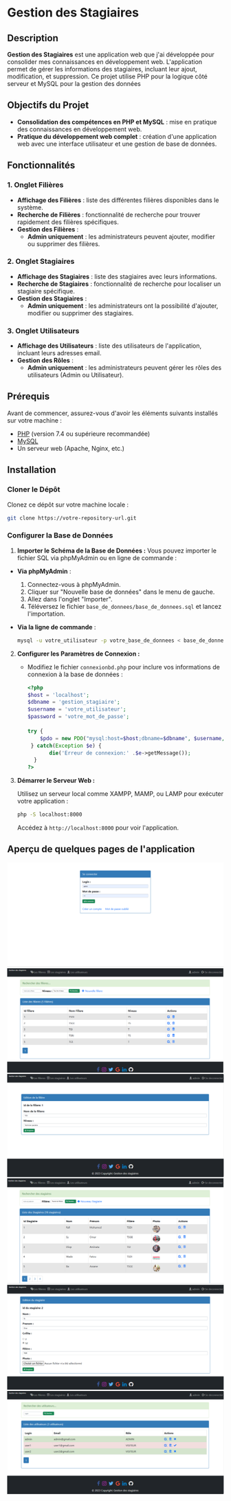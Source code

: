 # Gestion des Stagiaires

## Description

**Gestion des Stagiaires**  est une application web que j'ai développée pour consolider mes connaissances en développement web. L'application permet de gérer les informations des stagiaires, incluant leur ajout, modification, et suppression. Ce projet utilise PHP pour la logique côté serveur et MySQL pour la gestion des données

## Objectifs du Projet

- **Consolidation des compétences en PHP et MySQL** : mise en pratique des connaissances en développement web.
- **Pratique du développement web complet** : création d'une application web avec une interface utilisateur et une gestion de base de données.

## Fonctionnalités

### 1. **Onglet Filières**

- **Affichage des Filières** : liste des différentes filières disponibles dans le système.
- **Recherche de Filières** : fonctionnalité de recherche pour trouver rapidement des filières spécifiques.
- **Gestion des Filières** : 
  - **Admin uniquement** : les administrateurs peuvent ajouter, modifier ou supprimer des filières.

### 2. **Onglet Stagiaires**

- **Affichage des Stagiaires** : liste des stagiaires avec leurs informations.
- **Recherche de Stagiaires** : fonctionnalité de recherche pour localiser un stagiaire spécifique.
- **Gestion des Stagiaires** : 
  - **Admin uniquement** : les administrateurs ont la possibilité d'ajouter, modifier ou supprimer des stagiaires.

### 3. **Onglet Utilisateurs**

- **Affichage des Utilisateurs** : liste des utilisateurs de l'application, incluant leurs adresses email.
- **Gestion des Rôles** : 
  - **Admin uniquement** : les administrateurs peuvent gérer les rôles des utilisateurs (Admin ou Utilisateur).

## Prérequis

Avant de commencer, assurez-vous d'avoir les éléments suivants installés sur votre machine :

- [PHP](https://www.php.net/downloads) (version 7.4 ou supérieure recommandée)
- [MySQL](https://dev.mysql.com/downloads/)
- Un serveur web (Apache, Nginx, etc.)

## Installation

### Cloner le Dépôt

Clonez ce dépôt sur votre machine locale :

```bash
git clone https://votre-repository-url.git
```

### Configurer la Base de Données

1. **Importer le Schéma de la Base de Données :**
Vous pouvez importer le fichier SQL via phpMyAdmin ou en ligne de commande :

- **Via phpMyAdmin** :
    1. Connectez-vous à phpMyAdmin.
    2. Cliquer sur "Nouvelle base de données" dans le menu de gauche.
    3. Allez dans l'onglet "Importer".
    4. Téléversez le fichier `base_de_donnees/base_de_donnees.sql` et lancez l'importation.

- **Via la ligne de commande** :
    ```bash
    mysql -u votre_utilisateur -p votre_base_de_donnees < base_de_donnes/base_de_donnees.sql
    ```

2. **Configurer les Paramètres de Connexion :**

   - Modifiez le fichier `connexionbd.php` pour inclure vos informations de connexion à la base de données :

     ```php
     <?php
     $host = 'localhost';
     $dbname = 'gestion_stagiaire';
     $username = 'votre_utilisateur';
     $password = 'votre_mot_de_passe';

     try {
         $pdo = new PDO("mysql:host=$host;dbname=$dbname", $username, $password);
      } catch(Exception $e) {
            die('Erreur de connexion:' .$e->getMessage());
       }
     ?>
     ```

3. **Démarrer le Serveur Web :**

   Utilisez un serveur local comme XAMPP, MAMP, ou LAMP pour exécuter votre application :

   ```bash
   php -S localhost:8000
   ```

   Accédez à `http://localhost:8000` pour voir l'application.

## Aperçu de quelques pages de l'application


![Page de connexion pour accéder à l'application](images/screen1.PNG)
![Affichage des Filières](images/screen2.PNG)
![Edition d'une Filière](images/screen5.PNG)
![Affichage des Stagiaires](images/screen3.PNG)
![Edition d'un stagiaire](images/screen6.PNG)
![Affichage des utilisateurs](images/screen4.PNG)








